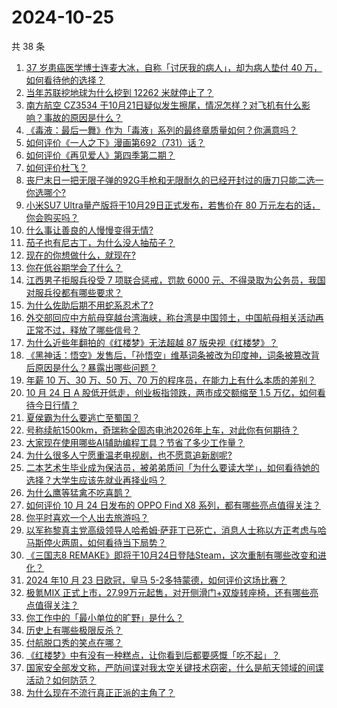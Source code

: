 # 2024-10-25

共 38 条

<!-- BEGIN -->
<!-- 最后更新时间 Fri Oct 25 2024 01:06:50 GMT+0800 (China Standard Time) -->

1. [37 岁患癌医学博士连麦大冰，自称「讨厌我的病人」，却为病人垫付 40 万，如何看待他的选择？](https://www.zhihu.com/question/1582106163)
1. [当年苏联挖地球为什么挖到 12262 米就停止了？](https://www.zhihu.com/question/1583625596)
1. [南方航空 CZ3534 于10月21日疑似发生擦尾，情况怎样？对飞机有什么影响？事故的原因是什么？](https://www.zhihu.com/question/1854628617)
1. [《毒液：最后一舞》作为「毒液」系列的最终章质量如何？你满意吗？](https://www.zhihu.com/question/1815720104)
1. [如何评价《一人之下》漫画第692（731）话？](https://www.zhihu.com/question/1949690809)
1. [如何评价《再见爱人》第四季第二期？](https://www.zhihu.com/question/1902526872)
1. [如何评价杜飞？](https://www.zhihu.com/question/403805734)
1. [丧尸末日一把无限子弹的92G手枪和无限耐久的已经开封过的唐刀只能二选一你选哪个?](https://www.zhihu.com/question/740075553)
1. [小米SU7 Ultra量产版将于10月29日正式发布，若售价在 80 万元左右的话，你会购买吗？](https://www.zhihu.com/question/1897453599)
1. [什么事让善良的人慢慢变得无情?](https://www.zhihu.com/question/751438509)
1. [茄子也有尼古丁，为什么没人抽茄子？](https://www.zhihu.com/question/729969347)
1. [现在的你想做什么，就现在?](https://www.zhihu.com/question/667629962)
1. [你在低谷期学会了什么？](https://www.zhihu.com/question/630363339)
1. [江西男子拒服兵役受 7 项联合惩戒，罚款 6000 元、不得录取为公务员，我国对服兵役都有哪些要求？](https://www.zhihu.com/question/1882790789)
1. [为什么佐助后期不用蛇系忍术了?](https://www.zhihu.com/question/611005792)
1. [外交部回应中方航母穿越台湾海峡，称台湾是中国领土，中国航母相关活动再正常不过，释放了哪些信号？](https://www.zhihu.com/question/1882396645)
1. [为什么近些年翻拍的《红楼梦》无法超越 87 版央视《红楼梦》？](https://www.zhihu.com/question/665173956)
1. [《黑神话：悟空》发售后，「孙悟空」维基词条被改为印度神，词条被篡改背后原因是什么？暴露出哪些问题？](https://www.zhihu.com/question/1697425723)
1. [年薪 10 万、30 万、50 万、70 万的程序员，在能力上有什么本质的差别？](https://www.zhihu.com/question/1587246223)
1. [10 月 24 日 A 股低开低走，创业板指领跌，两市成交额缩至 1.5 万亿，如何看待今日行情？](https://www.zhihu.com/question/1885797500)
1. [夏侯霸为什么要逃亡至蜀国？](https://www.zhihu.com/question/24229391)
1. [号称续航1500km，奇瑞称全固态电池2026年上车，对此你有何期待？](https://www.zhihu.com/question/1295822280)
1. [大家现在使用哪些AI辅助编程工具？节省了多少工作量？](https://www.zhihu.com/question/640036429)
1. [为什么很多人宁愿重温老电视剧，也不愿意追新剧呢?](https://www.zhihu.com/question/1455843526)
1. [二本艺术生毕业成为保洁员，被弟弟质问「为什么要读大学」，如何看待她的选择？大学生应该先就业再择业吗？](https://www.zhihu.com/question/1818003398)
1. [为什么鹰等猛禽不吃喜鹊？](https://www.zhihu.com/question/646669971)
1. [如何评价 10 月 24 日发布的 OPPO Find X8 系列，都有哪些亮点值得关注？](https://www.zhihu.com/question/1890820372)
1. [你平时喜欢一个人出去旅游吗？](https://www.zhihu.com/question/1850366604)
1. [以军称黎真主党高级领导人哈希姆·萨菲丁已死亡，消息人士称以方正考虑与哈马斯停火两周，如何看待当下局势？](https://www.zhihu.com/question/1777433930)
1. [《三国志8 REMAKE》即将于10月24日登陆Steam，这次重制有哪些改变和进化？](https://www.zhihu.com/question/1565433857)
1. [2024 年10 月 23 日欧冠，皇马 5-2多特蒙德，如何评价这场比赛？](https://www.zhihu.com/question/1688132386)
1. [极氪MIX 正式上市，27.99万元起售，对开侧滑门+双旋转座椅，还有哪些亮点值得关注？](https://www.zhihu.com/question/1794341582)
1. [你工作中的「最小单位的旷野」是什么？](https://www.zhihu.com/question/814353677)
1. [历史上有哪些极限反杀？](https://www.zhihu.com/question/1624170665)
1. [付航脱口秀的笑点在哪？](https://www.zhihu.com/question/392660602)
1. [《红楼梦》中有没有一种糕点，让你看到后都要感慨「吃不起」？](https://www.zhihu.com/question/645394087)
1. [国家安全部发文称，严防间谍对我太空关键技术窃密，什么是航天领域的间谍活动？如何防范？](https://www.zhihu.com/question/1778513099)
1. [为什么现在不流行真正正派的主角了？](https://www.zhihu.com/question/778616913)

<!-- END -->
